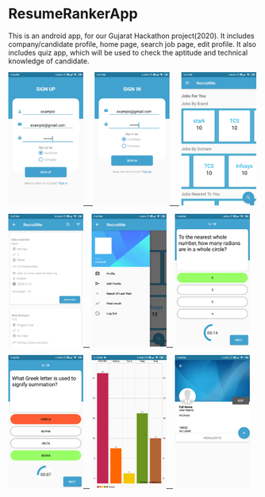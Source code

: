 # ResumeRankerApp
This is an android app, for our Gujarat Hackathon project(2020). It includes company/candidate profile, home page, search job page, edit profile. It also includes quiz app, which will be used to check the aptitude and technical knowledge of candidate.

<img src="https://github.com/pruthvi03/ResumeRankerApp/blob/main/Demo/signup.jpeg" width="30%" height="30%">___ 
<img src="https://github.com/pruthvi03/ResumeRankerApp/blob/main/Demo/signin.jpeg" width="30%" height="30%">___
<img src="https://github.com/pruthvi03/ResumeRankerApp/blob/main/Demo/home.jpeg" width="30%" height="30%">



<img src="https://github.com/pruthvi03/ResumeRankerApp/blob/main/Demo/search.jpeg" width="30%" height="30%">__
<img src="https://github.com/pruthvi03/ResumeRankerApp/blob/main/Demo/side_menu.jpeg" width="30%" height="30%">__
<img src="https://github.com/pruthvi03/ResumeRankerApp/blob/main/Demo/quiz_right.jpeg" width="30%" height="30%">



<img src="https://github.com/pruthvi03/ResumeRankerApp/blob/main/Demo/quiz_wrong.jpeg" width="30%" height="30%">__
<img src="https://github.com/pruthvi03/ResumeRankerApp/blob/main/Demo/candidate_results.jpeg" width="30%" height="30%">__
<img src="https://github.com/pruthvi03/ResumeRankerApp/blob/main/Demo/profile.jpeg" width="30%" height="30%">
